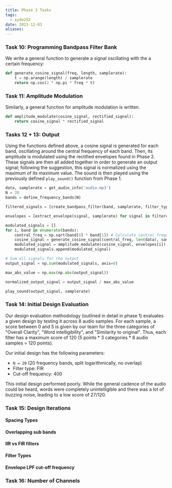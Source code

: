 ```yaml
---
title: Phase 3 Tasks
tags:
  - syde252
date: 2023-12-03
aliases:
---
```

### Task 10: Programming Bandpass Filter Bank
We write a general function to generate a signal oscillating with the a certain frequency:
```python
def generate_cosine_signal(freq, length, samplerate):
	t = np.arange(length) / samplerate
	return np.cos(2 * np.pi * freq * t)
```

### Task 11: Amplitude Modulation
Similarly, a general function for amplitude modulation is written.
```python
def amplitude_modulate(cosine_signal, rectified_signal):
	return cosine_signal * rectified_signal
```

### Tasks 12 + 13: Output
Using the functions defined above, a cosine signal is generated for each band, oscillating around the central frequency of each band. Then, its amplitude is modulated using the rectified envelopes found in Phase 2. These signals are then all added together in order to generate an output signal; following the suggestion, this signal is normalized using the maximum of its maximum value. The sound is then played using the previously defined `play_sound()` function from Phase 1.

```python
data, samplerate = get_audio_info('audio.mp3')
N = 20
bands = define_frequency_bands(N)

filtered_signals = [create_bandpass_filter(band, samplerate, filter_type='IIR')(data) for band in bands]

envelopes = [extract_envelope(signal, samplerate) for signal in filtered_signals]

modulated_signals = []
for i, band in enumerate(bands):
	central_freq = np.sqrt(band[0] * band[1]) # Calculate central frequency
	cosine_signal = generate_cosine_signal(central_freq, len(data), samplerate)
	modulated_signal = amplitude_modulate(cosine_signal, envelopes[i])
	modulated_signals.append(modulated_signal)

# Sum all signals for the output
output_signal = np.sum(modulated_signals, axis=0)

max_abs_value = np.max(np.abs(output_signal))

normalized_output_signal = output_signal / max_abs_value

play_sound(output_signal, samplerate)
```

### Task 14: Initial Design Evaluation
Our design evaluation methodology (outlined in detail in phase 1) evaluates a given design by testing it across 8 audio samples. For each sample, a score between 0 and 5 is given by our team for the three categories of "Overall Clarity", "Word intelligibility", and "Similarity to original". Thus, each filter has a maximum score of 120 (5 points * 3 categories * 8 audio samples = 120 points).

Our initial design has the following parameters:
- `N = 20` (20 frequency bands, split logarithmically, no overlap)
- Filter type: FIR
- Cut-off frequency: 400

This initial design performed poorly. While the general cadence of the audio could be heard, words were completely unintelligible and there was a lot of buzzing noise, leading to a low score of 27/120.
### Task 15: Design Iterations
#### Spacing Types

#### Overlapping sub bands

#### IIR vs FIR filters

#### Filter Types

#### Envelope LPF cut-off frequency


### Task 16: Number of Channels
